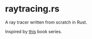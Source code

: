# raytracing.rs

A ray tracer written from scratch in Rust.

Inspired by [this](https://raytracing.github.io/) book series.